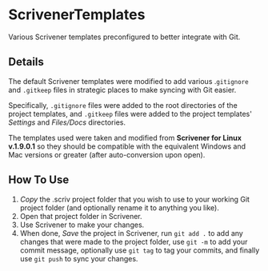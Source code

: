# ScrivenerTemplates
Various Scrivener templates preconfigured to better integrate with Git.

## Details
The default Scrivener templates were modified to add various .`gitignore` and `.gitkeep` files in strategic places to make syncing with Git easier.

Specifically, `.gitignore` files were added to the root directories of the project templates, and `.gitkeep` files were added to the project templates' *Settings* and *Files/Docs* directories.

The templates used were taken and modified from **Scrivener for Linux v.1.9.0.1** so they should be compatible with the equivalent Windows and Mac versions or greater (after auto-conversion upon open).

## How To Use
1. *Copy* the .scriv project folder that you wish to use to your working Git project folder (and optionally rename it to anything you like).
2. Open that project folder in Scrivener.
3. Use Scrivener to make your changes.
4. When done, *Save* the project in Scrivener, run `git add .` to add any changes that were made to the project folder, use `git -m` to add your commit message, optionally use `git tag` to tag your commits, and finally use `git push` to sync your changes.

